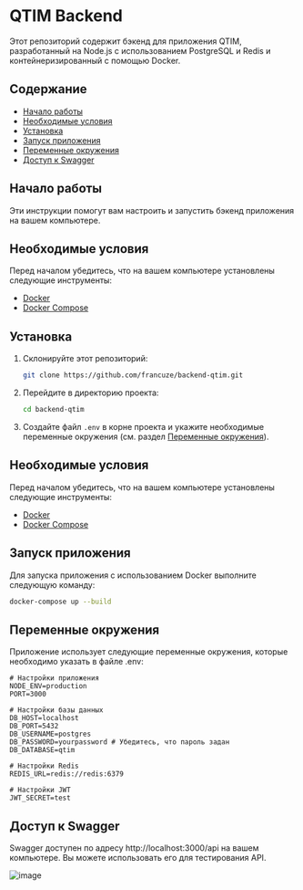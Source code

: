 # QTIM Backend

Этот репозиторий содержит бэкенд для приложения QTIM, разработанный на Node.js с использованием PostgreSQL и Redis и контейнеризированный с помощью Docker.

## Содержание

- [Начало работы](#начало-работы)
- [Необходимые условия](#необходимые-условия)
- [Установка](#установка)
- [Запуск приложения](#запуск-приложения)
- [Переменные окружения](#переменные-окружения)
- [Доступ к Swagger](#доступ-к-swagger)

## Начало работы

Эти инструкции помогут вам настроить и запустить бэкенд приложения на вашем компьютере.

## Необходимые условия

Перед началом убедитесь, что на вашем компьютере установлены следующие инструменты:

- [Docker](https://docs.docker.com/get-docker/)
- [Docker Compose](https://docs.docker.com/compose/install/)

## Установка

1. Склонируйте этот репозиторий:

    ```bash
    git clone https://github.com/francuze/backend-qtim.git
    ```

2. Перейдите в директорию проекта:

    ```bash
    cd backend-qtim
    ```

3. Создайте файл `.env` в корне проекта и укажите необходимые переменные окружения (см. раздел [Переменные окружения](#переменные-окружения)).

## Необходимые условия

Перед началом убедитесь, что на вашем компьютере установлены следующие инструменты:

- [Docker](https://docs.docker.com/get-docker/)
- [Docker Compose](https://docs.docker.com/compose/install/)

## Запуск приложения

Для запуска приложения с использованием Docker выполните следующую команду:

```bash
docker-compose up --build
```

## Переменные окружения
Приложение использует следующие переменные окружения, которые необходимо указать в файле .env:

```env
# Настройки приложения
NODE_ENV=production
PORT=3000

# Настройки базы данных
DB_HOST=localhost
DB_PORT=5432
DB_USERNAME=postgres
DB_PASSWORD=yourpassword # Убедитесь, что пароль задан
DB_DATABASE=qtim

# Настройки Redis
REDIS_URL=redis://redis:6379

# Настройки JWT
JWT_SECRET=test
```

## Доступ к Swagger
Swagger доступен по адресу http://localhost:3000/api на вашем компьютере. Вы можете использовать его для тестирования API.

![image](https://github.com/user-attachments/assets/e2002626-238a-4d01-a7a0-e5409749c9f8)
